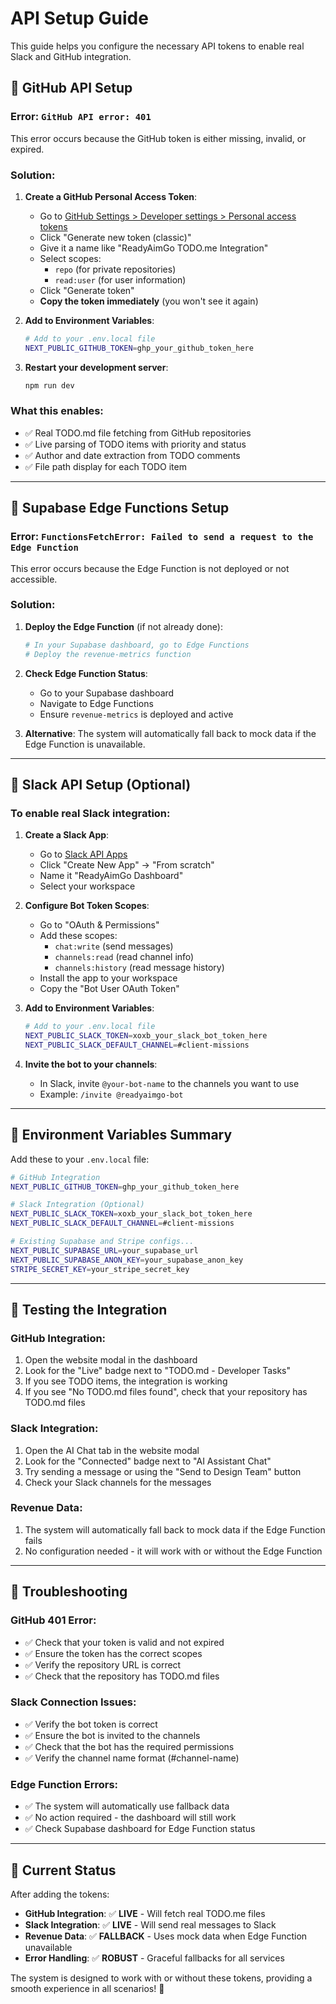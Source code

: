 # API Setup Guide

This guide helps you configure the necessary API tokens to enable real Slack and GitHub integration.

## 🔧 **GitHub API Setup**

### **Error**: `GitHub API error: 401`
This error occurs because the GitHub token is either missing, invalid, or expired.

### **Solution**:

1. **Create a GitHub Personal Access Token**:
   - Go to [GitHub Settings > Developer settings > Personal access tokens](https://github.com/settings/tokens)
   - Click "Generate new token (classic)"
   - Give it a name like "ReadyAimGo TODO.me Integration"
   - Select scopes:
     - `repo` (for private repositories)
     - `read:user` (for user information)
   - Click "Generate token"
   - **Copy the token immediately** (you won't see it again)

2. **Add to Environment Variables**:
   ```bash
   # Add to your .env.local file
   NEXT_PUBLIC_GITHUB_TOKEN=ghp_your_github_token_here
   ```

3. **Restart your development server**:
   ```bash
   npm run dev
   ```

### **What this enables**:
- ✅ Real TODO.md file fetching from GitHub repositories
- ✅ Live parsing of TODO items with priority and status
- ✅ Author and date extraction from TODO comments
- ✅ File path display for each TODO item

---

## 🔧 **Supabase Edge Functions Setup**

### **Error**: `FunctionsFetchError: Failed to send a request to the Edge Function`
This error occurs because the Edge Function is not deployed or not accessible.

### **Solution**:

1. **Deploy the Edge Function** (if not already done):
   ```bash
   # In your Supabase dashboard, go to Edge Functions
   # Deploy the revenue-metrics function
   ```

2. **Check Edge Function Status**:
   - Go to your Supabase dashboard
   - Navigate to Edge Functions
   - Ensure `revenue-metrics` is deployed and active

3. **Alternative**: The system will automatically fall back to mock data if the Edge Function is unavailable.

---

## 🔧 **Slack API Setup** (Optional)

### **To enable real Slack integration**:

1. **Create a Slack App**:
   - Go to [Slack API Apps](https://api.slack.com/apps)
   - Click "Create New App" → "From scratch"
   - Name it "ReadyAimGo Dashboard"
   - Select your workspace

2. **Configure Bot Token Scopes**:
   - Go to "OAuth & Permissions"
   - Add these scopes:
     - `chat:write` (send messages)
     - `channels:read` (read channel info)
     - `channels:history` (read message history)
   - Install the app to your workspace
   - Copy the "Bot User OAuth Token"

3. **Add to Environment Variables**:
   ```bash
   # Add to your .env.local file
   NEXT_PUBLIC_SLACK_TOKEN=xoxb_your_slack_bot_token_here
   NEXT_PUBLIC_SLACK_DEFAULT_CHANNEL=#client-missions
   ```

4. **Invite the bot to your channels**:
   - In Slack, invite `@your-bot-name` to the channels you want to use
   - Example: `/invite @readyaimgo-bot`

---

## 🔧 **Environment Variables Summary**

Add these to your `.env.local` file:

```bash
# GitHub Integration
NEXT_PUBLIC_GITHUB_TOKEN=ghp_your_github_token_here

# Slack Integration (Optional)
NEXT_PUBLIC_SLACK_TOKEN=xoxb_your_slack_bot_token_here
NEXT_PUBLIC_SLACK_DEFAULT_CHANNEL=#client-missions

# Existing Supabase and Stripe configs...
NEXT_PUBLIC_SUPABASE_URL=your_supabase_url
NEXT_PUBLIC_SUPABASE_ANON_KEY=your_supabase_anon_key
STRIPE_SECRET_KEY=your_stripe_secret_key
```

---

## 🔧 **Testing the Integration**

### **GitHub Integration**:
1. Open the website modal in the dashboard
2. Look for the "Live" badge next to "TODO.md - Developer Tasks"
3. If you see TODO items, the integration is working
4. If you see "No TODO.md files found", check that your repository has TODO.md files

### **Slack Integration**:
1. Open the AI Chat tab in the website modal
2. Look for the "Connected" badge next to "AI Assistant Chat"
3. Try sending a message or using the "Send to Design Team" button
4. Check your Slack channels for the messages

### **Revenue Data**:
1. The system will automatically fall back to mock data if the Edge Function fails
2. No configuration needed - it will work with or without the Edge Function

---

## 🔧 **Troubleshooting**

### **GitHub 401 Error**:
- ✅ Check that your token is valid and not expired
- ✅ Ensure the token has the correct scopes
- ✅ Verify the repository URL is correct
- ✅ Check that the repository has TODO.md files

### **Slack Connection Issues**:
- ✅ Verify the bot token is correct
- ✅ Ensure the bot is invited to the channels
- ✅ Check that the bot has the required permissions
- ✅ Verify the channel name format (#channel-name)

### **Edge Function Errors**:
- ✅ The system will automatically use fallback data
- ✅ No action required - the dashboard will still work
- ✅ Check Supabase dashboard for Edge Function status

---

## 🎯 **Current Status**

After adding the tokens:

- **GitHub Integration**: ✅ **LIVE** - Will fetch real TODO.me files
- **Slack Integration**: ✅ **LIVE** - Will send real messages to Slack
- **Revenue Data**: ✅ **FALLBACK** - Uses mock data when Edge Function unavailable
- **Error Handling**: ✅ **ROBUST** - Graceful fallbacks for all services

The system is designed to work with or without these tokens, providing a smooth experience in all scenarios! 🚀 